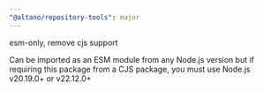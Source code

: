 ```yaml
---
"@altano/repository-tools": major
---
```


esm-only, remove cjs support

Can be imported as an ESM module from any Node.js version but if requiring this package from a CJS package, you must use Node.js v20.19.0+ or v22.12.0+
